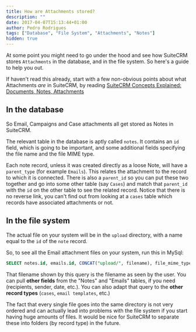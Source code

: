 ```yaml
---
title: How are Attachments stored?
description: ""
date: 2017-04-07T15:13:44+01:00
author: Pedro Rodrigues
tags: ["Database", "File System", "Attachments", "Notes"]
hidden: true
---
```


At some point you might need to go under the hood and see how SuiteCRM stores `Attachments` in the database, and in the file system. So here's a guide to help you out.

If haven't read this already, start with a few non-obvious points about what Attachments _are_ in SuiteCRM, by reading [SuiteCRM Concepts Explained: Documents, Notes, Attachments](https://pgorod.github.io/Concepts-Docs-Attach-Notes/)

<!--more-->

## In the database

So Email, Campaigns and Case attachments all get stored as Notes in SuiteCRM.

The relevant table in the database is aptly called `notes`. It contains an `id` field, which is going to be important, and some additional fields specifying the file name and the file MIME type.

Each note record, unless it was created directly as a loose Note, will have a `parent_type` (for example `Emails`). This relates the attachment to the record to which it is connected. There is also a `parent_id` so you can put these two together and go into some other table (say `Cases`) and match that `parent_id` with the `id` on the other table to see the related record. Notice that there is no reverse link, you can't find out from looking at a `cases` table which records have associated attachments or not.

## In the file system

The actual file on your system will be in the `upload` directory, with a name equal to the `id` of the `note` record.

So, to see all the Email attachment files on your system, run this in MySql:

```sql
SELECT notes.id, emails.id, CONCAT("upload/", filename), file_mime_type FROM notes INNER JOIN emails ON notes.parent_type = 'Emails' AND notes.parent_id = emails.id INNER JOIN emails_text ON emails.id = emails_text.email_id
```

That filename shown by this query is the filename as seen by the user. You can pull **other fields** from the "Notes" and "Emails" tables, if you need (recipients, sender, date, etc.). You can also adapt that query to the **other record types** (`cases`, `email templates`, etc.)

The fact that every single file goes into the same directory is not very ordered and can actually lead into problems with the file system if you start having huge amounts of files. It would be nice for SuiteCRM to separate these into folders (by record type) in the future.
